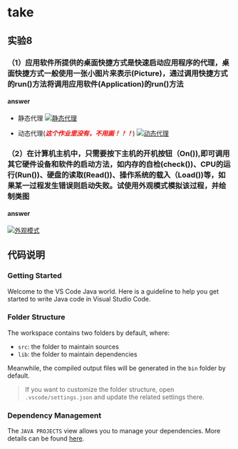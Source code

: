 # take

## 实验8

### **（1）应用软件所提供的桌面快捷方式是快速启动应用程序的代理，桌面快捷方式一般使用一张小图片来表示(Picture)，通过调用快捷方式的run()方法将调用应用软件(Application)的run()方法**

#### answer

+ 静态代理
[![静态代理](https://s1.328888.xyz/2022/09/26/sjFtw.png)](https://imgloc.com/i/sjFtw)

+ 动态代理(<font color=red>***这个作业里没有，不用画！！！***</font>)
[![动态代理](https://s1.328888.xyz/2022/09/26/sjOWi.png)](https://imgloc.com/i/sjOWi)

### **（2）在计算机主机中，只需要按下主机的开机按钮（On()),即可调用其它硬件设备和软件的启动方法，如内存的自检(check())、CPU的运行(Run())、硬盘的读取(Read())、操作系统的载入（Load())等，如果某一过程发生错误则启动失败。试使用外观模式模拟该过程，并绘制类图**

#### answer

[![外观模式](https://s1.328888.xyz/2022/09/27/suIVn.png)](https://imgloc.com/i/suIVn)

## 代码说明

### Getting Started

Welcome to the VS Code Java world. Here is a guideline to help you get started to write Java code in Visual Studio Code.

### Folder Structure

The workspace contains two folders by default, where:

+ `src`: the folder to maintain sources
+ `lib`: the folder to maintain dependencies

Meanwhile, the compiled output files will be generated in the `bin` folder by default.

> If you want to customize the folder structure, open `.vscode/settings.json` and update the related settings there.

### Dependency Management

The `JAVA PROJECTS` view allows you to manage your dependencies. More details can be found [here](https://github.com/microsoft/vscode-java-dependency#manage-dependencies).
